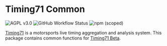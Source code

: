 # Timing71 Common

![AGPL v3.0](https://img.shields.io/github/license/timing71/common)
![GitHub Workflow Status](https://img.shields.io/github/actions/workflow/status/timing71/common/test.yml)
![npm (scoped)](https://img.shields.io/npm/v/@timing71/common)

[Timing71](https://www.timing71.org/) is a motorsports live timing aggregation and analysis system. This package contains common functions for [Timing71 Beta](https://beta.timing71.org).
